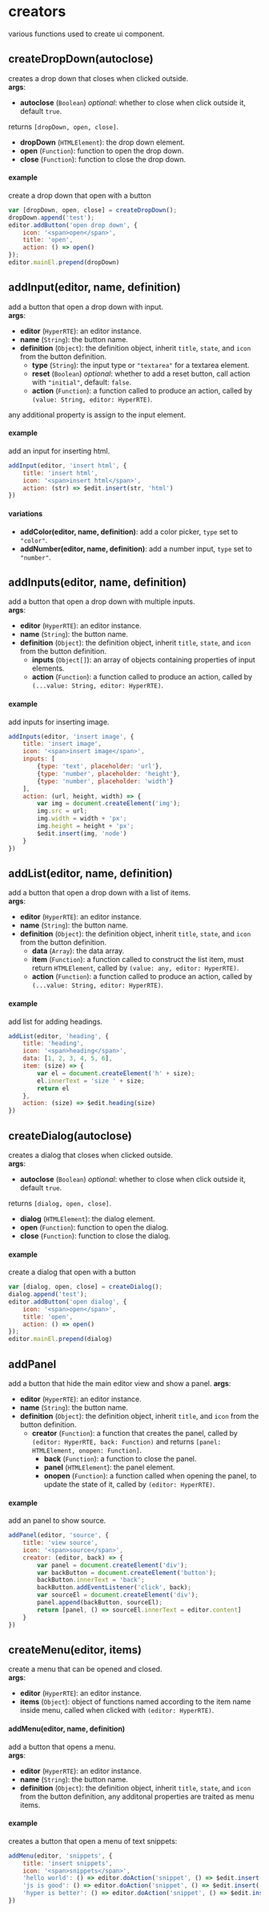 # creators
various functions used to create ui component.

## createDropDown(autoclose)
creates a drop down that closes when clicked outside.  
**args**:
- **autoclose** (`Boolean`) *optional*: whether to close when click outside it, default `true`.

returns `[dropDown, open, close]`.
- **dropDown** (`HTMLElement`): the drop down element.
- **open** (`Function`): function to open the drop down.
- **close** (`Function`): function to close the drop down.
#### example
create a drop down that open with a button
```js
var [dropDown, open, close] = createDropDown();
dropDown.append('test');
editor.addButton('open drop down', {
	icon: '<span>open</span>',
	title: 'open',
	action: () => open()
});
editor.mainEl.prepend(dropDown)
````

## addInput(editor, name, definition)
add a button that open a drop down with input.   
**args**:
- **editor** (`HyperRTE`): an editor instance.
- **name** (`String`): the button name.
- **definition** (`Object`): the definition object, inherit `title`, `state`, and `icon` from the button definition.
  - **type** (`String`): the input type or `"textarea"` for a textarea element.
  - **reset** (`Boolean`) *optional*: whether to add a reset button, call action with `"initial"`, default: `false`.
  - **action** (`Function`): a function called to produce an action, called by `(value: String, editor: HyperRTE)`.

any additional property is assign to the input element.
  
#### example
add an input for inserting html.
```js
addInput(editor, 'insert html', {
	title: 'insert html',
	icon: '<span>insert html</span>',
	action: (str) => $edit.insert(str, 'html')
})
```

#### variations
- **addColor(editor, name, definition)**: add a color picker, `type` set to `"color"`.
- **addNumber(editor, name, definition)**: add a number input, `type` set to `"number"`.

## addInputs(editor, name, definition)
add a button that open a drop down with multiple inputs.   
**args**:
- **editor** (`HyperRTE`): an editor instance.
- **name** (`String`): the button name.
- **definition** (`Object`): the definition object, inherit `title`, `state`, and `icon` from the button definition.
  - **inputs** (`Object[]`): an array of objects containing properties of input elements.
  - **action** (`Function`): a function called to produce an action, called by `(...value: String, editor: HyperRTE)`.
  
#### example
add inputs for inserting image.
```js
addInputs(editor, 'insert image', {
	title: 'insert image',
	icon: '<span>insert image</span>',
	inputs: [
		{type: 'text', placeholder: 'url'},
		{type: 'number', placeholder: 'height'},
		{type: 'number', placeholder: 'width'}
	],
	action: (url, height, width) => {
		var img = document.createElement('img');
		img.src = url;
		img.width = width + 'px';
		img.height = height + 'px';
		$edit.insert(img, 'node')
	}
})
```

## addList(editor, name, definition)
add a button that open a drop down with a list of items.   
**args**:
- **editor** (`HyperRTE`): an editor instance.
- **name** (`String`): the button name.
- **definition** (`Object`): the definition object, inherit `title`, `state`, and `icon` from the button definition.
  - **data** (`Array`): the data array.
  - **item** (`Function`): a function called to construct the list item, must return `HTMLElement`, called by `(value: any, editor: HyperRTE)`.
  - **action** (`Function`): a function called to produce an action, called by `(...value: String, editor: HyperRTE)`.
  
#### example
add list for adding headings.
```js
addList(editor, 'heading', {
	title: 'heading',
	icon: '<span>heading</span>',
	data: [1, 2, 3, 4, 5, 6],
	item: (size) => {
		var el = document.createElement('h' + size);
		el.innerText = 'size ' + size;
		return el
	},
	action: (size) => $edit.heading(size)
})
```

## createDialog(autoclose)
creates a dialog that closes when clicked outside.  
**args**:
- **autoclose** (`Boolean`) *optional*: whether to close when click outside it, default `true`.

returns `[dialog, open, close]`.
- **dialog** (`HTMLElement`): the dialog element.
- **open** (`Function`): function to open the dialog.
- **close** (`Function`): function to close the dialog.
#### example
create a dialog that open with a button
```js
var [dialog, open, close] = createDialog();
dialog.append('test');
editor.addButton('open dialog', {
	icon: '<span>open</span>',
	title: 'open',
	action: () => open()
});
editor.mainEl.prepend(dialog)
````

## addPanel
add a button that hide the main editor view and show a panel. 
**args**:
- **editor** (`HyperRTE`): an editor instance.
- **name** (`String`): the button name.
- **definition** (`Object`): the definition object, inherit `title`, and `icon` from the button definition.
  - **creator** (`Function`): a function that creates the panel, called by `(editor: HyperRTE, back: Function)` 
    and returns `[panel: HTMLElement, onopen: Function]`.
	- **back** (`Function`): a function to close the panel.
	- **panel** (`HTMLElement`): the panel element.
	- **onopen** (`Function`): a function called when opening the panel, to update the state of it, called by `(editor: HyperRTE)`.
  
#### example
add an panel to show source.
```js
addPanel(editor, 'source', {
	title: 'view source',
	icon: '<span>source</span>',
	creator: (editor, back) => {
		var panel = document.createElement('div');
		var backButton = document.createElement('button');
		backButton.innerText = 'back';
		backButton.addEventListener('click', back);
		var sourceEl = document.createElement('div');
		panel.append(backButton, sourceEl);
		return [panel, () => sourceEl.innerText = editor.content]
	}
})
```

## createMenu(editor, items)
create a menu that can be opened and closed.  
**args**: 
- **editor** (`HyperRTE`): an editor instance.
- **items** (`Object`): object of functions named according to the item name inside menu, called when clicked with `(editor: HyperRTE)`.

#### addMenu(editor, name, definition)
add a button that opens a menu.  
**args**:
- **editor** (`HyperRTE`): an editor instance.
- **name** (`String`): the button name.
- **definition** (`Object`): the definition object, inherit `title`, `state`, and `icon` from the button definition,
  any additonal properties are traited as menu items.

#### example
creates a button that open a menu of text snippets:
```js
addMenu(editor, 'snippets', {
	title: 'insert snippets',
	icon: '<span>snippets</span>',
	'hello world': () => editor.doAction('snippet', () => $edit.insert('hello world', 'text')),
	'js is good': () => editor.doAction('snippet', () => $edit.insert('js is good', 'text')),
	'hyper is better': () => editor.doAction('snippet', () => $edit.insert('hyper is better', 'text'))
})
```